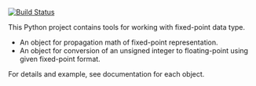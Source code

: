 [![Build Status](https://travis-ci.org/rlan/fixedpoint.svg?branch=master)](https://travis-ci.org/rlan/fixedpoint)

This Python project contains tools for working with fixed-point data type.

* An object for propagation math of fixed-point representation.
* An object for conversion of an unsigned integer to floating-point using given fixed-point format.

For details and example, see documentation for each object.
